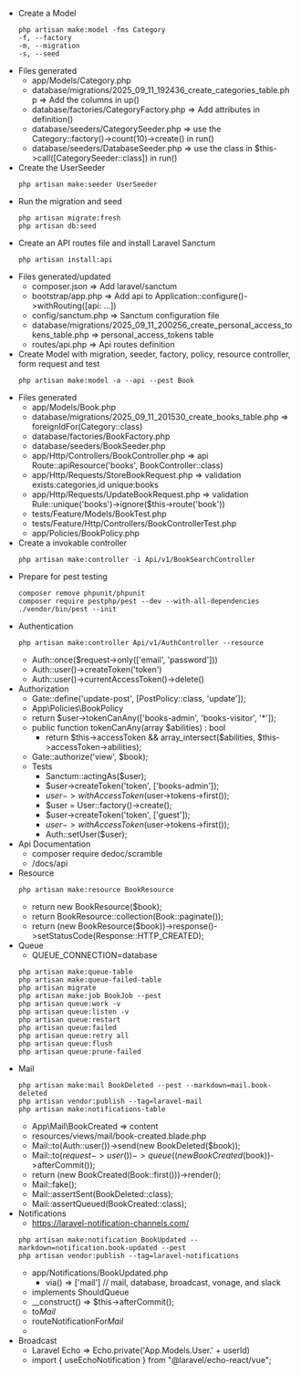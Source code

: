 - Create a Model
    ```
    php artisan make:model -fms Category
    -f, --factory
    -m, --migration
    -s, --seed
    ```
- Files generated
  - app/Models/Category.php
  - database/migrations/2025_09_11_192436_create_categories_table.php => Add the columns in up()
  - database/factories/CategoryFactory.php => Add attributes in definition()
  - database/seeders/CategorySeeder.php => use the Category::factory()->count(10)->create() in run()
  - database/seeders/DatabaseSeeder.php => use the class in $this->call([CategorySeeder::class]) in run()
- Create the UserSeeder
  ```
  php artisan make:seeder UserSeeder
  ```
- Run the migration and seed
  ```
  php artisan migrate:fresh
  php artisan db:seed
  ```
- Create an API routes file and install Laravel Sanctum
  ```
  php artisan install:api
  ```
- Files generated/updated
  - composer.json => Add laravel/sanctum
  - bootstrap/app.php => Add api to Application::configure()->withRouting([api: ...])
  - config/sanctum.php => Sanctum configuration file
  - database/migrations/2025_09_11_200256_create_personal_access_tokens_table.php => personal_access_tokens table
  - routes/api.php => Api routes definition
- Create Model with migration, seeder, factory, policy, resource controller, form request and test
  ```
  php artisan make:model -a --api --pest Book
  ```
- Files generated
  - app/Models/Book.php
  - database/migrations/2025_09_11_201530_create_books_table.php => foreignIdFor(Category::class)
  - database/factories/BookFactory.php
  - database/seeders/BookSeeder.php
  - app/Http/Controllers/BookController.php => api Route::apiResource('books', BookController::class)
  - app/Http/Requests/StoreBookRequest.php => validation exists:categories,id unique:books
  - app/Http/Requests/UpdateBookRequest.php => validation Rule::unique('books')->ignore($this->route('book'))
  - tests/Feature/Models/BookTest.php
  - tests/Feature/Http/Controllers/BookControllerTest.php
  - app/Policies/BookPolicy.php
- Create a invokable controller
  ```
  php artisan make:controller -i Api/v1/BookSearchController
  ```
- Prepare for pest testing
  ```
  composer remove phpunit/phpunit
  composer require pestphp/pest --dev --with-all-dependencies
  ./vendor/bin/pest --init

  ```
- Authentication
  ```
  php artisan make:controller Api/v1/AuthController --resource
  ```
  - Auth::once($request->only(['email', 'password']))
  - Auth::user()->createToken('token')
  - Auth::user()->currentAccessToken()->delete()
- Authorization
  - Gate::define('update-post', [PostPolicy::class, 'update']);
  - App\Policies\BookPolicy
  - return $user->tokenCanAny(['books-admin', 'books-visitor', '*']);
  - public function tokenCanAny(array $abilities) : bool
    - return $this->accessToken && array_intersect($abilities, $this->accessToken->abilities);
  - Gate::authorize('view', $book);
  - Tests
    - Sanctum::actingAs($user);
    - $user->createToken('token', ['books-admin']);
    - $user->withAccessToken($user->tokens->first());
    - $user = User::factory()->create();
    - $user->createToken('token', ['guest']);
    - $user->withAccessToken($user->tokens->first());
    - Auth::setUser($user);
- Api Documentation
  - composer require dedoc/scramble
  - /docs/api
- Resource
  ```
  php artisan make:resource BookResource
  ```
  - return new BookResource($book);
  - return BookResource::collection(Book::paginate());
  - return (new BookResource($book))->response()->setStatusCode(Response::HTTP_CREATED);
- Queue
  - QUEUE_CONNECTION=database
  ```
  php artisan make:queue-table
  php artisan make:queue-failed-table
  php artisan migrate
  php artisan make:job BookJob --pest
  php artisan queue:work -v
  php artisan queue:listen -v
  php artisan queue:restart
  php artisan queue:failed
  php artisan queue:retry all
  php artisan queue:flush
  php artisan queue:prune-failed
  ```
- Mail
  ```
  php artisan make:mail BookDeleted --pest --markdown=mail.book-deleted
  php artisan vendor:publish --tag=laravel-mail
  php artisan make:notifications-table
  ```
  - App\Mail\BookCreated => content
  - resources/views/mail/book-created.blade.php
  - Mail::to(Auth::user())->send(new BookDeleted($book));
  - Mail::to($request->user())->queue((new BookCreated($book))->afterCommit());
  - return (new BookCreated(Book::first()))->render();
  - Mail::fake();
  - Mail::assertSent(BookDeleted::class);
  - Mail::assertQueued(BookCreated::class);
- Notifications
  - https://laravel-notification-channels.com/
  ```
  php artisan make:notification BookUpdated --markdown=notification.book-updated --pest
  php artisan vendor:publish --tag=laravel-notifications
  ```
  - app/Notifications/BookUpdated.php
    - via() => ['mail'] // mail, database, broadcast, vonage, and slack
  - implements ShouldQueue
  - __construct() => $this->afterCommit();
  - to*Mail*
  - routeNotificationFor*Mail*
  -
- Broadcast
  - Laravel Echo => Echo.private('App.Models.User.' + userId)
  - import { useEchoNotification } from "@laravel/echo-react/vue";
